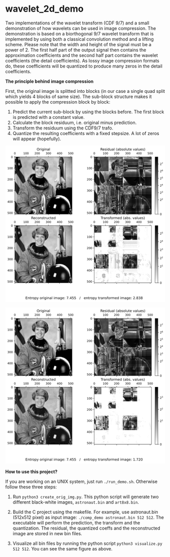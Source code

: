 # wavelet_2d_demo
Two implementations of the wavelet transform (CDF 9/7) and a small demonstration of how wavelets can be used in image compression.
The demonstration is based on a biorthogonal 9/7 wavelet transform that is implemented by using both a classical convolution method and a lifting scheme. Please note that the width and height of the signal must be a power of 2. The first half part of the output signal then contains the approximation coefficients and the second half part contains the wavelet coefficients (the detail coefficients). As lossy image compression formats do, these coefficients will be quantized to produce many zeros in the detail coefficients.

**The principle behind image compression**

First, the original image is splitted into blocks (in our case a single quad split which yields 4 blocks of same size). The sub-block structure makes it possible to apply the compression block by block:
1. Predict the current sub-block by using the blocks before. The first block is predicted with a constant value.
2. Calculate the block residuum, i.e. original minus prediction.
3. Transform the residuum using the CDF9/7 trafo.
4. Quantize the resulting coefficients with a fixed stepsize. A lot of zeros will appear (hopefully).

![Compression demo q8](https://github.com/PaulKeydel/wavelet_2d_demo/blob/main/demo_stepsize8.svg)

![Compression demo q32](https://github.com/PaulKeydel/wavelet_2d_demo/blob/main/demo_stepsize32.svg)

**How to use this project?**

If you are working on an UNIX system, just run `./run_demo.sh`. Otherwise follow these three steps:

1. Run `python3 create_orig_img.py`. This python script will generate two different black-white images, `astronaut.bin` and `art8x8.bin`.

2. Build the C project using the makefile. For example, use astronaut.bin (512x512 pixel) as input image: `./comp_demo astronaut.bin 512 512`. The executable will perform the prediction, the transform and the quantization. The residual, the quantized coeffs and the reconstructed image are stored in new bin files.

3. Visualize all bin files by running the python script `python3 visualize.py 512 512`. You can see the same figure as above.